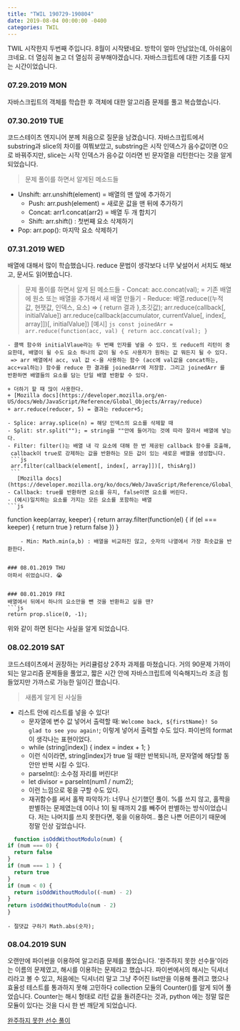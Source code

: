 ```yaml
---
title: "TWIL 190729-190804"
date: 2019-08-04 00:00:00 -0400
categories: TWIL
---
```



TWIL 시작한지 두번째 주입니다. 8월이 시작됐네요.
방학이 얼마 안남았는데, 아쉬움이 크네요. 더 열심히 놀고 더 열심히 공부해야겠습니다.
자바스크립트에 대한 기초를 다지는 시간이었습니다.

### 07.29.2019 MON
자바스크립트의 객체를 학습한 후 객체에 대한 알고리즘 문제를 풀고 복습했습니다.

### 07.30.2019 TUE
코드스테이츠 엔지니어 분께 처음으로 질문을 남겼습니다.
자바스크립트에서 substring과 slice의 차이를 여쭤보았고, substring은 시작 인덱스가 음수값이면 0으로 바꿔주지만, slice는 시작 인덱스가 음수값
이라면 빈 문자열을 리턴한다는 것을 알게 되었습니다.

> 문제 풀이를 하면서 알게된 메소드들
  -	Unshift: arr.unshift(element) = 배열의 맨 앞에 추가하기
	- Push: arr.push(element) = 새로운 값을 맨 뒤에 추가하기
	- Concat: arr1.concat(arr2) = 배열 두 개 합치기
	- Shift: arr.shift() : 첫번째 요소 삭제하기
  - Pop: arr.pop(): 마지막 요소 삭제하기

### 07.31.2019 WED
배열에 대해서 많이 학습했습니다.
reduce 문법이 생각보다 너무 낯설어서 서치도 해보고, 문서도 읽어봤습니다.

> 문제 풀이를 하면서 알게 된 메소드들
	- Concat: acc.concat(val); = 기존 배열에 원소 또는 배열을 추가해서 새 배열 만들기
	- Reduce: 배열.reduce((누적값, 현잿값, 인덱스, 요소) => { return 결과 },초깃값);
    arr.reduce(callback[, initialValue])
	  arr.reduce(callback(accumulator, currentValue[, index[, array]])[, initialValue])
    [예시]
    ```js
      const joinedArr = arr.reduce(function(acc, val) {
        return acc.concat(val); }
    ```	
	
	
	- 콜백 함수와 initialVlaue라는 두 번째 인자를 넣을 수 있다. 또 reduce의 리턴이 중요한데, 배열이 될 수도 요소 하나의 값이 될 수도 사용자가 원하는 값 뭐든지 될 수 있다.
	 => arr 배열에서 acc, val 값 <-을 사용하는 함수 (acc에 val값을 concat하는, acc+val하는) 함수를 reduce 한 결과를 joinedArr에 저장함. 그리고 joinedArr 를 반환하면 배열들의 요소를 담는 단일 배열 반환할 수 있다.
	
	+ 더하기 할 때 많이 사용한다. 
	+ [Mozilla docs](https://developer.mozilla.org/en-US/docs/Web/JavaScript/Reference/Global_Objects/Array/reduce)
	+ arr.reduce(reducer, 5) = 결과는 reducer+5;
	
	- Splice: array.splice(n) = 해당 인덱스의 요소를 삭제할 때
	- Split: str.split(""); = string을 ""안에 들어가는 것에 따라 잘라서 배열에 넣는다.
	- Filter: filter()는 배열 내 각 요소에 대해 한 번 제공된 callback 함수를 호출해,
     callback이 true로 강제하는 값을 반환하는 모든 값이 있는 새로운 배열을 생성합니다.
     ```js
     arr.filter(callback(element[, index[, array]])[, thisArg])
     ```
	   [Mozilla docs](https://developer.mozilla.org/ko/docs/Web/JavaScript/Reference/Global_Objects/Array/filter)
	- Callback: true를 반환하면 요소를 유지, false이면 요소를 버린다.
	- (예시)일치하는 요소를 가지는 모든 요소를 포함하는 배열
	```js
  function keep(array, keeper) {
  return array.filter(function(el) {
    if (el === keeper) {
      return true
    }
    return false
  })
}
```
	- Min: Math.min(a,b) : 배열을 비교하진 않고, 숫자의 나열에서 가장 최솟값을 반환한다.


### 08.01.2019 THU
아파서 쉬었습니다. 😭


### 08.01.2019 FRI
배열에서 뒤에서 하나의 요소만을 뺀 것을 반환하고 싶을 땐?
```js
return prop.slice(0, -1);
```
위와 같이 하면 된다는 사실을 알게 되었습니다.


### 08.02.2019 SAT
코드스테이츠에서 권장하는 커리큘럼상 2주차 과제를 마쳤습니다.
거의 90문제 가까이 되는 알고리즘 문제들을 풀었고, 짧은 시간 안에 자바스크립트에 익숙해지느라 조금 힘들었지만 가까스로 가능한 일이긴 했습니다.

	
> 새롭게 알게 된 사실들
  - 리스트 안에 리스트를 넣을 수 있다! 
	- 문자열에 변수 값 넣어서 출력할 때: 
	`Welcome back, ${firstName}! So glad to see you again!`; 이렇게 넣어서 출력할 수도 있다. 파이썬의 format이 생각나는 표현이었다.
	- while (string[index]) {
    index = index + 1;
  }
	- 이런 식이라면, string[index]가 true 일 때만 반복되니까, 문자열에 해당할 동안만 반복 시킬 수 있다.
	- parseInt(): 소수점 자리를 버린다!
	- let divisor = parseInt(num1 / num2);
	-  이런 느낌으로 몫을 구할 수도 있다.
	- 재귀함수를 써서 홀짝 파악하기: 너무나 신기했던 풀이. %를 쓰지 않고, 홀짝을 판별하는 문제였는데 0이나 1이 될 때까지 2를 빼주어 판별하는 방식이었습니다.
    저는 나머지를 쓰지 못한다면, 몫을 이용하여.. 풀은 나쁜 어른이기 때문에 정말 인상 깊었습니다.
  
  ```js
	function isOddWithoutModulo(num) {
  if (num === 0) {
    return false
  }
  if (num === 1 ) {
    return true
  }
  if (num < 0) {
    return isOddWithoutModulo((-num) - 2)
  }
  return isOddWithoutModulo(num - 2)
}
```	
	- 절댓값 구하기 Math.abs(숫자);


### 08.04.2019 SUN
오랜만에 파이썬을 이용하여 알고리즘 문제를 풀었습니다. '완주하지 못한 선수들'이라는 이름의 문제였고, 해시를 이용하는 문제라고 했습니다.
파이썬에서의 해시는 딕셔너리라고 볼 수 있고, 처음에는 딕셔너리 말고 그냥 주어진 list만을 이용해 풀려고 했으나 
효율성 테스트를 통과하지 못해 고민하다 collection 모듈의 Counter()를 알게 되어 풀었습니다.
Counter는 해시 형태로 리턴 값을 돌려준다는 것과, python 에는 정말 많은 모듈이 있다는 것을 다시 한 번 깨닫게 되었습니다.

[완주하지 못한 선수 풀이](
https://github.com/SeunghyoKu/Algorithms/blob/master/Programmers/Level1/%EC%99%84%EC%A3%BC%ED%95%98%EC%A7%80%EB%AA%BB%ED%95%9C%EC%84%A0%EC%88%98.py)
